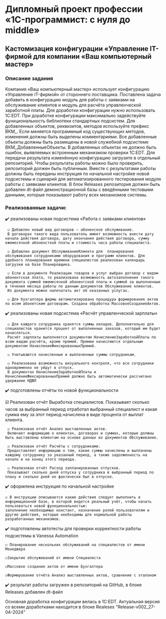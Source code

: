 # Дипломный проект профессии «1C-программист: с нуля до middle»

## Кастомизация конфигурации «Управление IT-фирмой для компании «Ваш компьютерный мастер»

### Описание задания

Компания «Ваш компьютерный мастер» использует конфигурацию «Управление IT-фирмой» от стороннего поставщика. Поставлена задача добавить в конфигурацию модуль для работы с заявками на обслуживание клиентов и модуль для расчёта управленческой заработной платы.
Для доработки конфигурации нужно использовать 1C:EDT. При доработке конфигурации максимально задействуйте функциональность библиотеки стандартных подсистем.
Для добавленных объектов, реквизитов, методов используйте префикс ВКМ_. Если меняется программный код существующих методов, изменения должны быть выделены комментариями.
Все добавленные объекты должны быть размещены в новой служебной подсистеме ВКМ_ДобавленныеОбъекты. В добавленных объектах не должно быть ошибок, выявляемых встроенным механизмом проверки 1C:EDT.
Для передачи результата изменённую конфигурацию загрузите в отдельный репозиторий. Чтобы результаты работы можно было проверить, репозиторий должен быть публичным.
Вместе с результатами работы должны быть переданы инструкция по начальной настройке новой подсистемы и сценарий для автоматизированного тестирования модуля работы с заявками клиентов.
В блок Releases репозитория должен быть добавлен dt-файл демонстрационной базы с введёнными тестовыми данными, которые показывают работу всех механизмов системы.

### Реализованные задачи:

✔️ реализованы новая подсистема «Работа с заявками клиентов» 
 
     ☑️ Добавлен новый вид договоров – абоненское обслуживание. 
     В договорах такого вида пользователь имеет возможность внести дату начала действия договора, дату окончания действия договора, сумму ежемесячной абоненсткой платы и стоимость часа работы специалиста.
     
     ☑️ Добавлен документ ОбслуживаниеКлиента для  планирования обслуживания сотрудниками оборудования и программ клиентов. Для удобного планирования времени специалистов реализован календарь загрузки на базе Планировщика.
      
     ☑️ Если в документе Реализации товаров и услуг выбран договор с видом абонентская плата, то реализована возможность автозаполнения такого документа суммой ежемесячной абонентской платы и суммой за выполненные в течения месяца работы по данным документов Обслуживание клиентов. 
     Из документа можно напечатать акт об оказанных услугах.

     ☑️ Для бухгалтера фирмы автоматизирована процедура формирования актов по всем абонетским договорам. Создана обработка МассовоеСозданиеАктов.

✔️ реализованы новая подсистема «Расчёт управленческой зарплаты» 

     ☑️ Для каждого сотрудника хранятся суммы окладов. Дополнительно для специалистов хранится процент от выполненных заказов, который им будет начисляться. 
     Расчёт зарплаты выполняется документом НачислениеЗаработнойПлаты по всем видам расчёта, кроме премий. Премии начисляются отдельным документом НачислениеФиксированныхПремий.
  
     ☑️ Учитываются начисленные и выплаченные суммы сотрудникам.

     ☑️ Реализована возможность визуального контроля, что все сотрудники одновременно не уйдут в отпуск. 
     В документах НачислениеЗаработнойПлаты и НачислениеФиксированныхПремий должно быть автоматически рассчитано удержание НДФЛ

✔️ подготовлены отчёты по новой функциональности

 ☑️ Реализован отчёт Выработка специалистов. 
 Показывает сколько часов за выбранный период отработал выбранный специалист и какая сумма ему за этот период начислена в виде процента от выплат клиента. 

     ☑️ Реализован отчёт Анализ выставленных актов. 
     Включает информацию о клиентах, договорах и суммах, которые должны быть выставлены клиентам на основе данных из документов Обслуживание. 

     ☑️ Реализован отчёт Расчёты с сотрудниками. 
     Предоставляет информацию о том, какие суммы начислены и выплачены каждому сотруднику за указанный период, а также задолженность на начало и на конец этого периода.

     ☑️ Реализован отчёт Расход запланированных отпусков. 
     Показывает сколько дней отпуска у сотрудника в выбранный период по плану и сколько дней он фактически был в отпуске.

✔️ оформлена инструкция по начальной настройке

    ☑️ В инструкции описывается какие действия следует выполнить в информационной базе, в которой ведется реальный учёт, чтобы начать пользоваться новой функциональностью:
    заполнение необходимых констант, назначение ролей пользователям и другие действия, которые необходимы для нормальной работы разработанных механизмов.

✔️ подготовлены автотесты для проверки корректности работы подсистемы в Vanessa Automation

    ☑️ Планирование нескольких обслуживаний на специалистов от имени Менеджера
    
    ☑️Закрытие обслуживаний от имени Специалиста
    
    ☑️Массовое создание актов от имени Бухгалтера
   
    ☑️Формирование отчёта Анализ выставленных актов, сравнение с эталоном

✔️ результат работы загружен в репозиторий на GitHub, в блоке Releases  добавлен dt-файл

   Основная доработка конфигурации велась в 1C:EDT. Актуальная версия со всеми доработками находится в блоке Realeses "Release-v002_27-04-2024"


